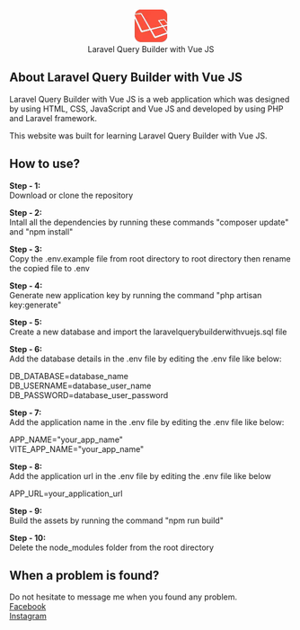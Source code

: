 <p align="center">
	<img src="https://github.com/nafiul1351/Laravel-Query-Builder-with-Vue-JS/blob/main/public/images/icons/favicon.webp" width="60" height="60" margin-left="auto" margin-right="auto" alt="Logo">
	<br>
	Laravel Query Builder with Vue JS
</p>

## About Laravel Query Builder with Vue JS

Laravel Query Builder with Vue JS is a web application which was designed by using HTML, CSS, JavaScript and Vue JS and developed by using PHP and Laravel framework.

This website was built for learning Laravel Query Builder with Vue JS.

## How to use?

<strong>Step - 1:</strong>
<br>
Download or clone the repository

<strong>Step - 2:</strong>
<br>
Intall all the dependencies by running these commands "composer update" and "npm install"

<strong>Step - 3:</strong>
<br>
Copy the .env.example file from root directory to root directory then rename the copied file to .env

<strong>Step - 4:</strong>
<br>
Generate new application key by running the command "php artisan key:generate"

<strong>Step - 5:</strong>
<br>
Create a new database and import the laravelquerybuilderwithvuejs.sql file

<strong>Step - 6:</strong>
<br>
Add the database details in the .env file by editing the .env file like below:

DB_DATABASE=database_name
<br>
DB_USERNAME=database_user_name
<br>
DB_PASSWORD=database_user_password

<strong>Step - 7:</strong>
<br>
Add the application name in the .env file by editing the .env file like below:

APP_NAME="your_app_name"
<br>
VITE_APP_NAME="your_app_name"

<strong>Step - 8:</strong>
<br>
Add the application url in the .env file by editing the .env file like below

APP_URL=your_application_url

<strong>Step - 9:</strong>
<br>
Build the assets by running the command "npm run build"

<strong>Step - 10:</strong>
<br>
Delete the node_modules folder from the root directory

## When a problem is found?

Do not hesitate to message me when you found any problem.
<br>
<a href="https://www.facebook.com/nafiul.islam1611/">Facebook</a>
<br>
<a href="https://www.instagram.com/nafiul.islam161/">Instagram</a>
